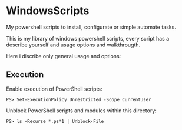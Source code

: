 # WindowsScripts
My powershell scripts to install, configurate or simple automate tasks.

This is my library of windows powershell scripts, every script has a describe yourself and usage options and walkthrougth.

Here i discribe only general usage and options:

## Execution

Enable execution of PowerShell scripts:

    PS> Set-ExecutionPolicy Unrestricted -Scope CurrentUser

Unblock PowerShell scripts and modules within this directory:

    PS> ls -Recurse *.ps*1 | Unblock-File
